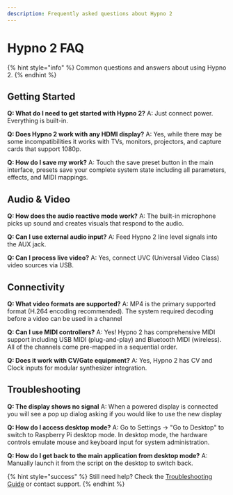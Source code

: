 ```yaml
---
description: Frequently asked questions about Hypno 2
---
```


# Hypno 2 FAQ

{% hint style="info" %}
Common questions and answers about using Hypno 2.
{% endhint %}

## Getting Started

**Q: What do I need to get started with Hypno 2?** A: Just connect power. Everything is built-in.

**Q: Does Hypno 2 work with any HDMI display?** A: Yes, while there may be some incompatibilities it works with TVs, monitors, projectors, and capture cards that support 1080p.

**Q: How do I save my work?** A: Touch the save preset button in the main interface, presets save your complete system state including all parameters, effects, and MIDI mappings.

## Audio & Video

**Q: How does the audio reactive mode work?** A: The built-in microphone picks up sound and creates visuals that respond to the audio.

**Q: Can I use external audio input?** A: Feed Hypno 2 line level signals into the AUX jack.

**Q: Can I process live video?** A: Yes, connect UVC (Universal Video Class) video sources via USB.

## Connectivity

**Q: What video formats are supported?** A: MP4 is the primary supported format (H.264 encoding recommended). The system required decoding before a video can be used in a channel

**Q: Can I use MIDI controllers?** A: Yes! Hypno 2 has comprehensive MIDI support including USB MIDI (plug-and-play) and Bluetooth MIDI (wireless). All of the channels come pre-mapped in a sequential order.

**Q: Does it work with CV/Gate equipment?** A: Yes, Hypno 2 has CV and Clock inputs for modular synthesizer integration.

## Troubleshooting

**Q: The display shows no signal** A: When a powered display is connected you will see a pop up dialog asking if you would like to use the new display

**Q: How do I access desktop mode?** A: Go to Settings → "Go to Desktop" to switch to Raspberry Pi desktop mode. In desktop mode, the hardware controls emulate mouse and keyboard input for system administration.

**Q: How do I get back to the main application from desktop mode?** A: Manually launch it from the script on the desktop to switch back.

{% hint style="success" %}
Still need help? Check the [Troubleshooting Guide](hypno-2-troubleshooting.md) or contact support.
{% endhint %}
